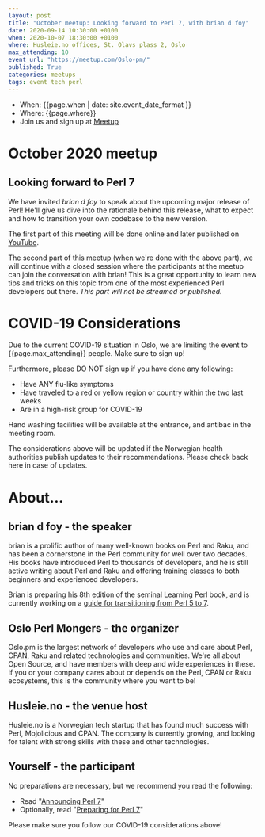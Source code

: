 ```yaml
---
layout: post
title: "October meetup: Looking forward to Perl 7, with brian d foy"
date: 2020-09-14 10:30:00 +0100
when: 2020-10-07 18:30:00 +0100
where: Husleie.no offices, St. Olavs plass 2, Oslo
max_attending: 10
event_url: "https://meetup.com/Oslo-pm/"
published: True
categories: meetups
tags: event tech perl
---
```


* When: {{page.when | date: site.event_date_format }} 
* Where: {{page.where}}
* Join us and sign up at [Meetup]({{page.event_url}})

# October 2020 meetup

## Looking forward to Perl 7

We have invited _brian d foy_ to speak about the upcoming major release
of Perl! He'll give us dive into the rationale behind this release, what
to expect and how to transition your own codebase to the new version.

The first part of this meeting will be done online and later published on
[YouTube](https://www.youtube.com/channel/UCqMg7ia28fvx6iN08QR_-ig/videos).

The second part of this meetup (when we're done with the above part), we
will continue with a closed session where the participants at the meetup
can join the conversation with brian! This is a great opportunity to learn
new tips and tricks on this topic from one of the most experienced Perl
developers out there. _This part will not be streamed or published._


# COVID-19 Considerations

Due to the current COVID-19 situation in Oslo, we are limiting the event
to {{page.max_attending}} people. Make sure to sign up!

Furthermore, please DO NOT sign up if you have done any following:

* Have ANY flu-like symptoms
* Have traveled to a red or yellow region or country within the two last weeks
* Are in a high-risk group for COVID-19

Hand washing facilities will be available at the entrance, and antibac in
the meeting room.

The considerations above will be updated if the Norwegian health authorities
publish updates to their recommendations. Please check back here in case
of updates.


# About...

## brian d foy - the speaker

brian is a prolific author of many well-known books on Perl and Raku, and
has been a cornerstone in the Perl community for well over two decades.
His books have introduced Perl to thousands of developers, and he is still
active writing about Perl and Raku and offering training classes to both
beginners and experienced developers.

Brian is preparing his 8th edition of the seminal Learning Perl book, and
is currently working on a [guide for transitioning from Perl 5 to 7](https://leanpub.com/preparing_for_perl7).


## Oslo Perl Mongers - the organizer

Oslo.pm is the largest network of developers who use and care about Perl,
CPAN, Raku and related technologies and communities. We're all about Open
Source, and have members with deep and wide experiences in these. If you or
your company cares about or depends on the Perl, CPAN or Raku ecosystems,
this is the community where you want to be!


## Husleie.no - the venue host

Husleie.no is a Norwegian tech startup that has found much success with
Perl, Mojolicious and CPAN. The company is currently growing, and looking
for talent with strong skills with these and other technologies.


## Yourself - the participant

No preparations are necessary, but we recommend you read the following:

* Read "[Announcing Perl 7](https://www.perl.com/article/announcing-perl-7/)"
* Optionally, read "[Preparing for Perl 7](https://leanpub.com/preparing_for_perl7)"

Please make sure you follow our COVID-19 considerations above!
